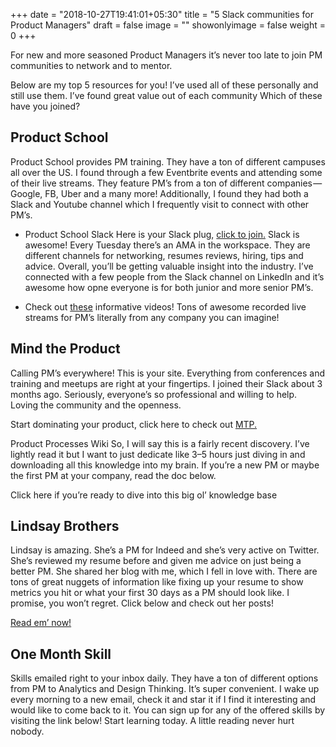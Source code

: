 +++
date = "2018-10-27T19:41:01+05:30"
title = "5 Slack communities for Product Managers"
draft = false
image = ""
showonlyimage = false
weight = 0
+++

For new and more seasoned Product Managers it’s never too late to join PM communities to network and to mentor.

<!--more-->

Below are my top 5 resources for you! I’ve used all of these personally and still use them. I’ve found great value out of each community Which of these have you joined?

## Product School

Product School provides PM training. They have a ton of different campuses all over the US. I found through a few Eventbrite events and attending some of their live streams. They feature PM’s from a ton of different companies — Google, FB, Uber and a many more! Additionally, I found they had both a Slack and Youtube channel which I frequently visit to connect with other PM’s.

- Product School Slack Here is your Slack plug, [click to join.](https://www.productschool.com/slack-community/) Slack is awesome! Every Tuesday there’s an AMA in the workspace. They are different channels for networking, resumes reviews, hiring, tips and advice. Overall, you’ll be getting valuable insight into the industry. I’ve connected with a few people from the Slack channel on LinkedIn and it’s awesome how opne everyone is for both junior and more senior PM’s.

- Check out [these](https://www.youtube.com/channel/UC6hlQ0x6kPbAGjYkoz53cvA) informative videos! Tons of awesome recorded live streams for PM’s literally from any company you can imagine!

## Mind the Product

Calling PM’s everywhere! This is your site. Everything from conferences and training and meetups are right at your fingertips. I joined their Slack about 3 months ago. Seriously, everyone’s so professional and willing to help. Loving the community and the openness.

Start dominating your product, click here to check out [MTP.](https://www.mindtheproduct.com/)

Product Processes Wiki So, I will say this is a fairly recent discovery. I’ve lightly read it but I want to just dedicate like 3–5 hours just diving in and downloading all this knowledge into my brain. If you’re a new PM or maybe the first PM at your company, read the doc below.

Click here if you’re ready to dive into this big ol’ knowledge base

## Lindsay Brothers

Lindsay is amazing. She’s a PM for Indeed and she’s very active on Twitter. She’s reviewed my resume before and given me advice on just being a better PM. She shared her blog with me, which I fell in love with. There are tons of great nuggets of information like fixing up your resume to show metrics you hit or what your first 30 days as a PM should look like. I promise, you won’t regret. Click below and check out her posts!

[Read em’ now!](http://www.lindsay-brothers.com/blog/)

## One Month Skill

Skills emailed right to your inbox daily. They have a ton of different options from PM to Analytics and Design Thinking. It’s super convenient. I wake up every morning to a new email, check it and star it if I find it interesting and would like to come back to it. You can sign up for any of the offered skills by visiting the link below! Start learning today. A little reading never hurt nobody.
